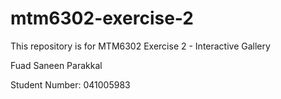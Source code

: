 # mtm6302-exercise-2
This repository is for MTM6302 Exercise 2 - Interactive Gallery

Fuad Saneen Parakkal

Student Number: 041005983
